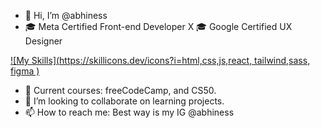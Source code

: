 - 👋 Hi, I’m @abhiness
- 🎓 Meta Certified Front-end Developer X 🎓 Google Certified UX Designer

[![My Skills](https://skillicons.dev/icons?i=html,css,js,react, tailwind,sass, figma )](https://skillicons.dev)
- 🧠 Current courses: freeCodeCamp, and CS50.
- 💞️ I’m looking to collaborate on learning projects. 
- 📫 How to reach me: Best way is my IG @abhiness

<!---
abhiness/abhiness is a ✨ special ✨ repository because its `README.md` (this file) appears on your GitHub profile.
You can click the Preview link to take a look at your changes.
--->
